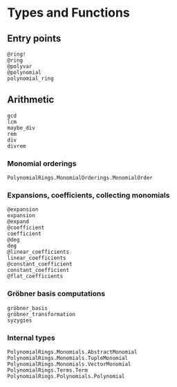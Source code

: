 # Types and Functions

## Entry points

```@docs
@ring!
@ring
@polyvar
@polynomial
polynomial_ring
```

## Arithmetic

```@docs
gcd
lcm
maybe_div
rem
div
divrem
```

### Monomial orderings
```@docs
PolynomialRings.MonomialOrderings.MonomialOrder
```

### Expansions, coefficients, collecting monomials

```@docs
@expansion
expansion
@expand
@coefficient
coefficient
@deg
deg
@linear_coefficients
linear_coefficients
@constant_coefficient
constant_coefficient
@flat_coefficients
```

### Gröbner basis computations

```@docs
gröbner_basis
gröbner_transformation
syzygies
```

### Internal types
```@docs
PolynomialRings.Monomials.AbstractMonomial
PolynomialRings.Monomials.TupleMonomial
PolynomialRings.Monomials.VectorMonomial
PolynomialRings.Terms.Term
PolynomialRings.Polynomials.Polynomial
```
